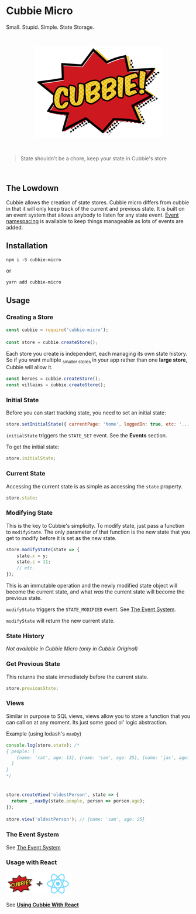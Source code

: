 # Cubbie Micro

Small. Stupid. Simple. State Storage.

<br>  
<p align="center">
<img width="350" title="cubbie" alt="cubbie!" src="https://raw.githubusercontent.com/samueleaton/design/master/cubbie.png">    
</p>
<br>  

> State shouldn't be a chore, keep your state in Cubbie's store

<br>  

## The Lowdown

Cubbie allows the creation of state stores. Cubbie micro differs from cubbie in that it will only keep track of the current and previous state. It is built on an event system that allows anybody to listen for any state event. [Event namespacing](docs/event_system.md#event-namespacing) is available to keep things manageable as lots of events are added.

## Installation

```
npm i -S cubbie-micro
```

or

```
yarn add cubbie-micro
```

## Usage

### Creating a Store

``` javascript
const cubbie = require('cubbie-micro');

const store = cubbie.createStore();
```

Each store you create is independent, each managing its own state history. So if you want multiple <sub>smaller stores</sub> in your app rather than one **large store**, Cubbie will allow it.

``` javascript
const heroes = cubbie.createStore();
const villains = cubbie.createStore();
```

### Initial State

Before you can start tracking state, you need to set an initial state:

``` javascript
store.setInitialState({ currentPage: 'home', loggedIn: true, etc: '...' });
```

`initialState` triggers the `STATE_SET` event. See the **Events** section.

To get the initial state:

``` javascript
store.initialState;
```

### Current State

Accessing the current state is as simple as accessing the `state` property.

``` javascript
store.state;
```

### Modifying State

This is the key to Cubbie's simplicity. To modify state, just pass a function to `modifyState`. The only parameter of that function is the new state that you get to modify before it is set as the new state. 

``` javascript
store.modifyState(state => {
    state.x = y;
    state.z = 11;
    // etc.
});
```

This is an immutable operation and the newly modified state object will become the current state, and what *was* the current state will become the previous state.

`modifyState` triggers the `STATE_MODIFIED` event. See [The Event System](docs/event_system.md).

`modifyState` will return the new current state.

### State History

*Not available in Cubbie Micro (only in Cubbie Original)*

### Get Previous State

This returns the state immediately before the current state.

``` javascript
store.previousState;
```

### Views

Similar in purpose to SQL views, views allow you to store a function that you can call on at any moment. Its just some good ol' logic abstraction.

Example (using lodash's `maxBy`)

``` javascript
console.log(store.state); /* 
{ people: [
    {name: 'cat', age: 13}, {name: 'sam', age: 25}, {name: 'jas', age: 20}
  ]
}
*/


store.createView('oldestPerson', state => {
  return _.maxBy(state.people, person => person.age);
});

store.view('oldestPerson'); // {name: 'sam', age: 25}
```

### The Event System

See [The Event System](docs/event_system.md)


### Usage with React

<img width="180" title="cubbie plus node" alt="cubbie plus node" src="https://raw.githubusercontent.com/samueleaton/design/master/cubbie_plus_react.png"> 

See **[Using Cubbie With React](docs/cubbie_with_react.md)**

